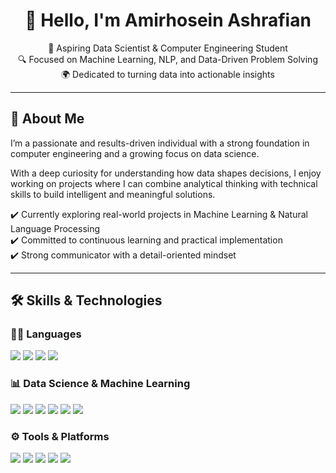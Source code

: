 <h1 align="center">👋 Hello, I'm Amirhosein Ashrafian</h1>

<p align="center">
  🎯 Aspiring Data Scientist & Computer Engineering Student <br>
  🔍 Focused on Machine Learning, NLP, and Data-Driven Problem Solving <br>
  🌍 Dedicated to turning data into actionable insights
</p>

---

## 🧠 About Me

I’m a passionate and results-driven individual with a strong foundation in computer engineering and a growing focus on data science.

With a deep curiosity for understanding how data shapes decisions, I enjoy working on projects where I can combine analytical thinking with technical skills to build intelligent and meaningful solutions.

✔️ Currently exploring real-world projects in Machine Learning & Natural Language Processing  
✔️ Committed to continuous learning and practical implementation  
✔️ Strong communicator with a detail-oriented mindset

---

## 🛠️ Skills & Technologies

### 🧑‍💻 Languages

<img src="https://img.shields.io/badge/Python-3776AB?style=for-the-badge&logo=python&logoColor=white"/>
<img src="https://img.shields.io/badge/SQL-336791?style=for-the-badge&logo=postgresql&logoColor=white"/>
<img src="https://img.shields.io/badge/HTML5-E34F26?style=for-the-badge&logo=html5&logoColor=white"/>
<img src="https://img.shields.io/badge/CSS3-1572B6?style=for-the-badge&logo=css3&logoColor=white"/>

### 📊 Data Science & Machine Learning

<img src="https://img.shields.io/badge/Pandas-150458?style=for-the-badge&logo=pandas&logoColor=white"/>
<img src="https://img.shields.io/badge/Numpy-013243?style=for-the-badge&logo=numpy&logoColor=white"/>
<img src="https://img.shields.io/badge/Scikit--Learn-F7931E?style=for-the-badge&logo=scikit-learn&logoColor=white"/>
<img src="https://img.shields.io/badge/Seaborn-42A5F5?style=for-the-badge&logo=python&logoColor=white"/>
<img src="https://img.shields.io/badge/Matplotlib-11557C?style=for-the-badge&logo=plotly&logoColor=white"/>
<img src="https://img.shields.io/badge/NLTK-9C27B0?style=for-the-badge&logo=python&logoColor=white"/>

### ⚙️ Tools & Platforms

<img src="https://img.shields.io/badge/Jupyter-F37626?style=for-the-badge&logo=jupyter&logoColor=white"/>
<img src="https://img.shields.io/badge/Google_Colab-F9AB00?style=for-the-badge&logo=google-colab&logoColor=black"/>
<img src="https://img.shields.io/badge/Git-F05032?style=for-the-badge&logo=git&logoColor=white"/>
<img src="https://img.shields.io/badge/PowerBI-F2C811?style=for-the-badge&logo=powerbi&logoColor=black"/>
<img src="https://img.shields.io/badge/Excel-217346?style=for-the-badge&logo=microsoft-excel&logoColor=white"/>
